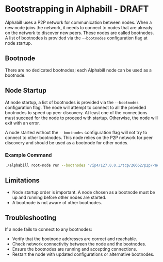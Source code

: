 # Bootstrapping in Alphabill - DRAFT
Alphabill uses a P2P network for communication between nodes. When a new node joins the network, it needs to connect to nodes that are already on the network to discover new peers. These nodes are called bootnodes. A list of bootnodes is provided via the `--bootnodes` configuration flag at node startup.

## Bootnode
There are no dedicated bootnodes; each Alphabill node can be used as a bootnode.

## Node Startup
At node startup, a list of bootnodes is provided via the `--bootnodes` configuration flag. The node will attempt to connect to all the provided bootnodes to speed up peer discovery. At least one of the connections must succeed for the node to proceed with startup. Otherwise, the node will exit with an error.

A node started without the `--bootnodes` configuration flag will not try to connect to other bootnodes. This node relies on the P2P network for peer discovery and should be used as a bootnode for other nodes.

### Example Command
```sh
./alphabill root-node run --bootnodes "/ip4/127.0.0.1/tcp/26662/p2p/<node-id>,/ip4/127.0.0.1/tcp/26663/p2p/<node-id>" ...
```

## Limitations
* Node startup order is important. A node chosen as a bootnode must be up and running before other nodes are started.
* A bootnode is not aware of other bootnodes.

## Troubleshooting
If a node fails to connect to any bootnodes:
* Verify that the bootnode addresses are correct and reachable.
* Check network connectivity between the node and the bootnodes.
* Ensure the bootnodes are running and accepting connections.
* Restart the node with updated configurations or alternative bootnodes.
